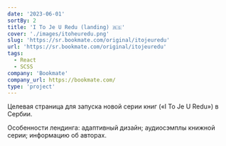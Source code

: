 ```yaml
---
date: '2023-06-01'
sortBy: 2
title: 'I To Je U Redu (landing) 🇷🇸'
cover: './images/itoheuredu.png'
slug: 'https://sr.bookmate.com/original/itojeuredu'
url: 'https://sr.bookmate.com/original/itojeuredu'
tags: 
  - React
  - SCSS
company: 'Bookmate'
company_url: https://bookmate.com/
type: 'project'
---
```


Целевая страница для запуска новой серии книг («I To Je U Redu») в Сербии.

Особенности лендинга: адаптивный дизайн; аудиосэмплы книжной серии; информацию об авторах.
